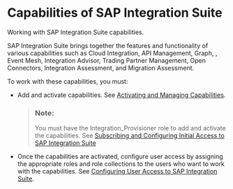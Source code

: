 <!-- loioe1c5b90d6023465c908c94e525aade04 -->

# Capabilities of SAP Integration Suite

Working with SAP Integration Suite capabilities.

SAP Integration Suite brings together the features and functionality of various capabilities such as Cloud Integration, API Management, Graph, , Event Mesh, Integration Advisor, Trading Partner Management, Open Connectors, Integration Assessment, and Migration Assessment.

To work with these capabilities, you must:

-   Add and activate capabilities. See [Activating and Managing Capabilities](activating-and-managing-capabilities-2ffb343.md).

    > ### Note:  
    > You must have the Integration\_Provisioner role to add and activate the capabilities. See [Subscribing and Configuring Initial Access to SAP Integration Suite](10-InitialSetup/subscribing-and-configuring-initial-access-to-sap-integration-suite-8a3c8b7.md)

-   Once the capabilities are activated, configure user access by assigning the appropriate roles and role collections to the users who want to work with the capabilities. See [Configuring User Access to SAP Integration Suite](configuring-user-access-to-sap-integration-suite-2c6214a.md).

